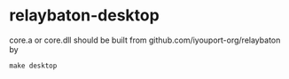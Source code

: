 # relaybaton-desktop

core.a or core.dll should be built from github.com/iyouport-org/relaybaton by

```shell script
make desktop
```